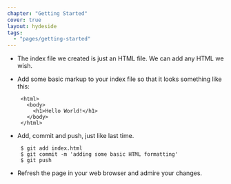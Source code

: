 ```yaml
---
chapter: "Getting Started"
cover: true
layout: hydeside
tags:
  - "pages/getting-started"
---
```


 * The index file we created is just an HTML file. We can add any HTML we wish.
 * Add some basic markup to your index file so that it looks something like this:

        <html>
          <body>
            <h1>Hello World!</h1>
          </body>
        </html>

 * Add, commit and push, just like last time.

        $ git add index.html
        $ git commit -m 'adding some basic HTML formatting'
        $ git push

 * Refresh the page in your web browser and admire your changes.